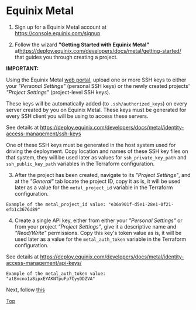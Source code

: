 # Equinix Metal

1. Sign up for a Equinix Metal account at <https://console.equinix.com/signup>

2. Follow the wizard **"Getting Started with Equinix Metal"** at<https://deploy.equinix.com/developers/docs/metal/getting-started/> that guides you through creating a project.

**IMPORTANT:**

Using the Equinix Metal [web portal](https://console.equinix.com/), upload one or more SSH keys to either your *"Personal Settings"* (personal SSH keys) or the newly created projects' *"Project Settings"* (project-level SSH keys).

These keys will be automatically added (to `.ssh/authorized_keys`) on every server created by you on Equinix Metal. These keys must be generated for every SSH client you will be using to access these servers.

See details at <https://deploy.equinix.com/developers/docs/metal/identity-access-management/ssh-keys>

One of these SSH keys must be generated in the host system used for driving the deployment. Copy location and names of these SSH key files on that system, they will be used later as values for `ssh_private_key_path` and `ssh_public_key_path` variables in the Terraform configuration.

3. After the project has been created, navigate to its *"Project Settings"*, and at the *"General"* tab locate the project ID, copy it as is, it will be used later as a value for the `metal_project_id` variable in the Terraform configuration.

```
Example of the metal_project_id value: "e36a901f-d5e1-28e1-0f21-efb1c3676d89"
```

4. Create a single API key, either from either your *"Personal Settings"* or from your project *"Project Settings"*, give it a descriptive name and *"Read/Write"* permissions. Copy this key's token value as is, it will be used later as a value for the `metal_auth_token` variable in the Terraform configuration.

See details at <https://deploy.equinix.com/developers/docs/metal/identity-access-management/api-keys/>

```
Example of the metal_auth_token value: "atBncno1a8ipxEYAKNTpuFp7CyyDDZVA"
```

Next, follow [this](CLOUDFLARE.md)

[Top](README.md)
